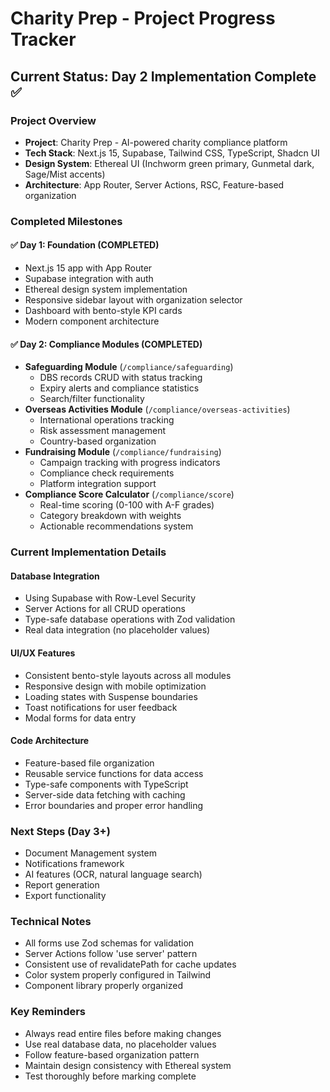 # Charity Prep - Project Progress Tracker

## Current Status: Day 2 Implementation Complete ✅

### Project Overview
- **Project**: Charity Prep - AI-powered charity compliance platform
- **Tech Stack**: Next.js 15, Supabase, Tailwind CSS, TypeScript, Shadcn UI
- **Design System**: Ethereal UI (Inchworm green primary, Gunmetal dark, Sage/Mist accents)
- **Architecture**: App Router, Server Actions, RSC, Feature-based organization

### Completed Milestones

#### ✅ Day 1: Foundation (COMPLETED)
- Next.js 15 app with App Router
- Supabase integration with auth
- Ethereal design system implementation
- Responsive sidebar layout with organization selector
- Dashboard with bento-style KPI cards
- Modern component architecture

#### ✅ Day 2: Compliance Modules (COMPLETED)
- **Safeguarding Module** (`/compliance/safeguarding`)
  - DBS records CRUD with status tracking
  - Expiry alerts and compliance statistics
  - Search/filter functionality
- **Overseas Activities Module** (`/compliance/overseas-activities`)
  - International operations tracking
  - Risk assessment management
  - Country-based organization
- **Fundraising Module** (`/compliance/fundraising`)
  - Campaign tracking with progress indicators
  - Compliance check requirements
  - Platform integration support
- **Compliance Score Calculator** (`/compliance/score`)
  - Real-time scoring (0-100 with A-F grades)
  - Category breakdown with weights
  - Actionable recommendations system

### Current Implementation Details

#### Database Integration
- Using Supabase with Row-Level Security
- Server Actions for all CRUD operations
- Type-safe database operations with Zod validation
- Real data integration (no placeholder values)

#### UI/UX Features
- Consistent bento-style layouts across all modules
- Responsive design with mobile optimization
- Loading states with Suspense boundaries
- Toast notifications for user feedback
- Modal forms for data entry

#### Code Architecture
- Feature-based file organization
- Reusable service functions for data access
- Type-safe components with TypeScript
- Server-side data fetching with caching
- Error boundaries and proper error handling

### Next Steps (Day 3+)
- Document Management system
- Notifications framework
- AI features (OCR, natural language search)
- Report generation
- Export functionality

### Technical Notes
- All forms use Zod schemas for validation
- Server Actions follow 'use server' pattern
- Consistent use of revalidatePath for cache updates
- Color system properly configured in Tailwind
- Component library properly organized

### Key Reminders
- Always read entire files before making changes
- Use real database data, no placeholder values
- Follow feature-based organization pattern
- Maintain design consistency with Ethereal system
- Test thoroughly before marking complete